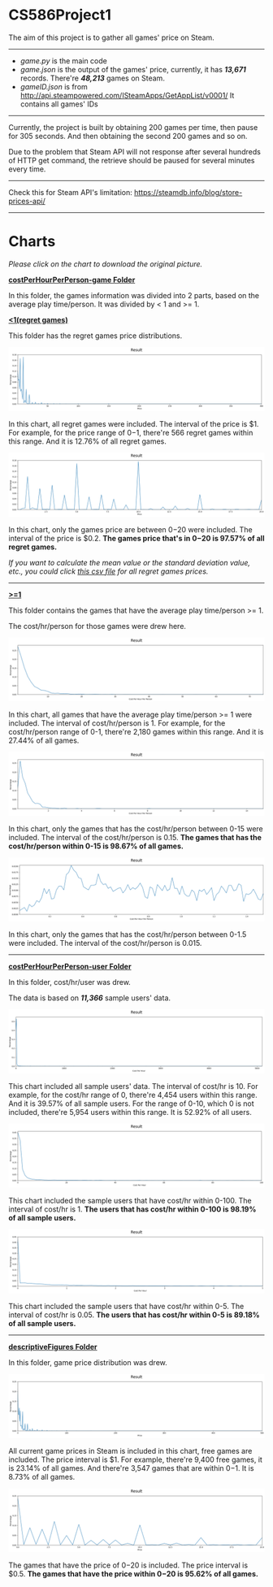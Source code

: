 CS586Project1
===

The aim of this project is to gather all games' price on Steam.

---

- *game.py* is the main code
- *game.json* is the output of the games' price, currently, it has ***13,671*** records. There're ***48,213*** games on Steam.
- *gameID.json* is from http://api.steampowered.com/ISteamApps/GetAppList/v0001/
It contains all games' IDs

---

Currently, the project is built by obtaining 200 games per time, then pause for 305 seconds. And then obtaining the second 200 games and so on.

Due to the problem that Steam API will not response after several hundreds of HTTP get command, the retrieve should be paused for several minutes every time.

---

Check this for Steam API's limitation:
https://steamdb.info/blog/store-prices-api/

---
Charts
===

*Please click on the chart to download the original picture.*

**[costPerHourPerPerson-game Folder](https://github.com/danielwwong/CS586Project1/tree/master/costPerHourPerPerson-game)**

In this folder, the games information was divided into 2 parts, based on the average play time/person. It was divided by < 1 and >= 1.

**[<1(regret games)](https://github.com/danielwwong/CS586Project1/tree/master/costPerHourPerPerson-game/%3C1)**

This folder has the regret games price distributions.

![img](https://github.com/danielwwong/CS586Project1/raw/master/costPerHourPerPerson-game/%3C1/result(interval%3D1%20all).png)

In this chart, all regret games were included. The interval of the price is $1. For example, for the price range of $0-$1, there're 566 regret games within this range. And it is 12.76% of all regret games.

![img](https://github.com/danielwwong/CS586Project1/blob/master/costPerHourPerPerson-game/%3C1/result(interval%3D0.2%20top20).png)

In this chart, only the games price are between $0-$20 were included. The interval of the price is $0.2. **The games price that's in $0-$20 is 97.57% of all regret games.**

*If you want to calculate the mean value or the standard deviation value, etc., you could click [this csv file](https://github.com/danielwwong/CS586Project1/blob/master/costPerHourPerPerson-game/%3C1/result(interval%3D1%20all).csv) for all regret games prices.*

---

**[>=1](https://github.com/danielwwong/CS586Project1/tree/master/costPerHourPerPerson-game/%3E%3D1)**

This folder contains the games that have the average play time/person >= 1.

The cost/hr/person for those games were drew here.

![img](https://github.com/danielwwong/CS586Project1/blob/master/costPerHourPerPerson-game/%3E%3D1/result(interval%3D1%20all).png)

In this chart, all games that have the average play time/person >= 1 were included. The interval of cost/hr/person is 1. For example, for the cost/hr/person range of 0-1, there're 2,180 games within this range. And it is 27.44% of all games.

![img](https://github.com/danielwwong/CS586Project1/blob/master/costPerHourPerPerson-game/%3E%3D1/result(interval%3D0.15%20top15).png)

In this chart, only the games that has the cost/hr/person between 0-15 were included. The interval of the cost/hr/person is 0.15. **The games that has the cost/hr/person within 0-15 is 98.67% of all games.**

![img](https://github.com/danielwwong/CS586Project1/blob/master/costPerHourPerPerson-game/%3E%3D1/result(interval%3D0.015%20top1.5).png)

In this chart, only the games that has the cost/hr/person between 0-1.5 were included. The interval of the cost/hr/person is 0.015.

---

**[costPerHourPerPerson-user Folder](https://github.com/danielwwong/CS586Project1/tree/master/costPerHourPerPerson-user)**

In this folder, cost/hr/user was drew.

The data is based on ***11,366*** sample users' data.

![img](https://github.com/danielwwong/CS586Project1/blob/master/costPerHourPerPerson-user/result(interval%3D10%20all).png)

This chart included all sample users' data. The interval of cost/hr is 10. For example, for the cost/hr range of 0, there're 4,454 users within this range. And it is 39.57% of all sample users. For the range of 0-10, which 0 is not included, there're 5,954 users within this range. It is 52.92% of all users.

![img](https://github.com/danielwwong/CS586Project1/blob/master/costPerHourPerPerson-user/result(interval%3D1%20top100).png)

This chart included the sample users that have cost/hr within 0-100. The interval of cost/hr is 1. **The users that has cost/hr within 0-100 is 98.19% of all sample users.**

![img](https://github.com/danielwwong/CS586Project1/blob/master/costPerHourPerPerson-user/result(interval%3D0.05%20top5).png)

This chart included the sample users that have cost/hr within 0-5. The interval of cost/hr is 0.05. **The users that has cost/hr within 0-5 is 89.18% of all sample users.**

---

**[descriptiveFigures Folder](https://github.com/danielwwong/CS586Project1/tree/master/descriptiveFigures)**

In this folder, game price distribution was drew.

![img](https://github.com/danielwwong/CS586Project1/blob/master/descriptiveFigures/result(interval%3D1%20all).png)

All current game prices in Steam is included in this chart, free games are included. The price interval is $1. For example, there're 9,400 free games, it is 23.14% of all games. And there're 3,547 games that are within $0-$1. It is 8.73% of all games.

![img](https://github.com/danielwwong/CS586Project1/blob/master/descriptiveFigures/result(interval%3D0.5%20top20).png)

The games that have the price of $0-$20 is included. The price interval is $0.5. **The games that have the price within $0-$20 is 95.62% of all games.**
